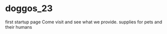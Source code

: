 # doggos_23
first startup page
Come visit and see what we provide.  supplies for pets and their humans
